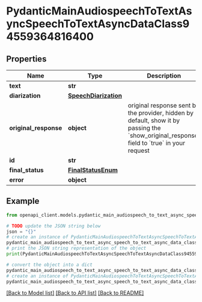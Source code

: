 # PydanticMainAudiospeechToTextAsyncSpeechToTextAsyncDataClass94559364816400


## Properties

Name | Type | Description | Notes
------------ | ------------- | ------------- | -------------
**text** | **str** |  | 
**diarization** | [**SpeechDiarization**](SpeechDiarization.md) |  | 
**original_response** | **object** | original response sent by the provider, hidden by default, show it by passing the &#x60;show_original_response&#x60; field to &#x60;true&#x60; in your request | [optional] 
**id** | **str** |  | 
**final_status** | [**FinalStatusEnum**](FinalStatusEnum.md) |  | 
**error** | **object** |  | [optional] 

## Example

```python
from openapi_client.models.pydantic_main_audiospeech_to_text_async_speech_to_text_async_data_class94559364816400 import PydanticMainAudiospeechToTextAsyncSpeechToTextAsyncDataClass94559364816400

# TODO update the JSON string below
json = "{}"
# create an instance of PydanticMainAudiospeechToTextAsyncSpeechToTextAsyncDataClass94559364816400 from a JSON string
pydantic_main_audiospeech_to_text_async_speech_to_text_async_data_class94559364816400_instance = PydanticMainAudiospeechToTextAsyncSpeechToTextAsyncDataClass94559364816400.from_json(json)
# print the JSON string representation of the object
print(PydanticMainAudiospeechToTextAsyncSpeechToTextAsyncDataClass94559364816400.to_json())

# convert the object into a dict
pydantic_main_audiospeech_to_text_async_speech_to_text_async_data_class94559364816400_dict = pydantic_main_audiospeech_to_text_async_speech_to_text_async_data_class94559364816400_instance.to_dict()
# create an instance of PydanticMainAudiospeechToTextAsyncSpeechToTextAsyncDataClass94559364816400 from a dict
pydantic_main_audiospeech_to_text_async_speech_to_text_async_data_class94559364816400_form_dict = pydantic_main_audiospeech_to_text_async_speech_to_text_async_data_class94559364816400.from_dict(pydantic_main_audiospeech_to_text_async_speech_to_text_async_data_class94559364816400_dict)
```
[[Back to Model list]](../README.md#documentation-for-models) [[Back to API list]](../README.md#documentation-for-api-endpoints) [[Back to README]](../README.md)


